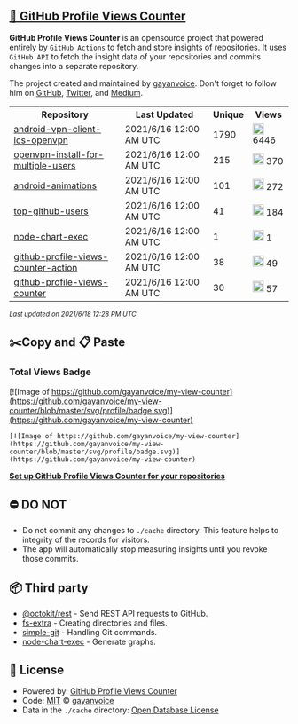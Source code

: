 ## [🚀 GitHub Profile Views Counter](https://github.com/gayanvoice/github-profile-views-counter)
**GitHub Profile Views Counter** is an opensource project that powered entirely by  `GitHub Actions` to fetch and store insights of repositories.
It uses `GitHub API` to fetch the insight data of your repositories and commits changes into a separate repository.

The project created and maintained by [gayanvoice](https://github.com/gayanvoice). Don't forget to follow him on [GitHub](https://github.com/gayanvoice), [Twitter](https://twitter.com/gayanvoice), and [Medium](https://gayanvoice.medium.com/).

<table>
	<tr>
		<th>
			Repository
		</th>
		<th>
			Last Updated
		</th>
		<th>
			Unique
		</th>
		<th>
			Views
		</th>
	</tr>
	<tr>
		<td>
			<a href="https://github.com/gayanvoice/my-view-counter/tree/master/readme/207237845/week.md">
				android-vpn-client-ics-openvpn
			</a>
		</td>
		<td>
			2021/6/16 12:00 AM UTC
		</td>
		<td>
			1790
		</td>
		<td>
			<img alt="Response time graph" src="https://github.com/gayanvoice/my-view-counter/raw/master/graph/207237845/small/week.png" height="20"> 6446
		</td>
	</tr>
	<tr>
		<td>
			<a href="https://github.com/gayanvoice/my-view-counter/tree/master/readme/208378302/week.md">
				openvpn-install-for-multiple-users
			</a>
		</td>
		<td>
			2021/6/16 12:00 AM UTC
		</td>
		<td>
			215
		</td>
		<td>
			<img alt="Response time graph" src="https://github.com/gayanvoice/my-view-counter/raw/master/graph/208378302/small/week.png" height="20"> 370
		</td>
	</tr>
	<tr>
		<td>
			<a href="https://github.com/gayanvoice/my-view-counter/tree/master/readme/209241190/week.md">
				android-animations
			</a>
		</td>
		<td>
			2021/6/16 12:00 AM UTC
		</td>
		<td>
			101
		</td>
		<td>
			<img alt="Response time graph" src="https://github.com/gayanvoice/my-view-counter/raw/master/graph/209241190/small/week.png" height="20"> 272
		</td>
	</tr>
	<tr>
		<td>
			<a href="https://github.com/gayanvoice/my-view-counter/tree/master/readme/373383893/week.md">
				top-github-users
			</a>
		</td>
		<td>
			2021/6/16 12:00 AM UTC
		</td>
		<td>
			41
		</td>
		<td>
			<img alt="Response time graph" src="https://github.com/gayanvoice/my-view-counter/raw/master/graph/373383893/small/week.png" height="20"> 184
		</td>
	</tr>
	<tr>
		<td>
			<a href="https://github.com/gayanvoice/my-view-counter/tree/master/readme/370678191/week.md">
				node-chart-exec
			</a>
		</td>
		<td>
			2021/6/16 12:00 AM UTC
		</td>
		<td>
			1
		</td>
		<td>
			<img alt="Response time graph" src="https://github.com/gayanvoice/my-view-counter/raw/master/graph/370678191/small/week.png" height="20"> 1
		</td>
	</tr>
	<tr>
		<td>
			<a href="https://github.com/gayanvoice/my-view-counter/tree/master/readme/372371373/week.md">
				github-profile-views-counter-action
			</a>
		</td>
		<td>
			2021/6/16 12:00 AM UTC
		</td>
		<td>
			38
		</td>
		<td>
			<img alt="Response time graph" src="https://github.com/gayanvoice/my-view-counter/raw/master/graph/372371373/small/week.png" height="20"> 49
		</td>
	</tr>
	<tr>
		<td>
			<a href="https://github.com/gayanvoice/my-view-counter/tree/master/readme/372372861/week.md">
				github-profile-views-counter
			</a>
		</td>
		<td>
			2021/6/16 12:00 AM UTC
		</td>
		<td>
			30
		</td>
		<td>
			<img alt="Response time graph" src="https://github.com/gayanvoice/my-view-counter/raw/master/graph/372372861/small/week.png" height="20"> 57
		</td>
	</tr>
</table>

<small><i>Last updated on 2021/6/18 12:28 PM UTC</i></small>

## ✂️Copy and 📋 Paste
### Total Views Badge
[![Image of https://github.com/gayanvoice/my-view-counter](https://github.com/gayanvoice/my-view-counter/blob/master/svg/profile/badge.svg)](https://github.com/gayanvoice/my-view-counter)

```readme
[![Image of https://github.com/gayanvoice/my-view-counter](https://github.com/gayanvoice/my-view-counter/blob/master/svg/profile/badge.svg)](https://github.com/gayanvoice/my-view-counter)
```
[**Set up GitHub Profile Views Counter for your repositories**](https://github.com/gayanvoice/github-profile-views-counter)
## ⛔ DO NOT
- Do not commit any changes to `./cache` directory. This feature helps to integrity of the records for visitors.
- The app will automatically stop measuring insights until you revoke those commits.
## 📦 Third party

- [@octokit/rest](https://www.npmjs.com/package/@octokit/rest) - Send REST API requests to GitHub.
- [fs-extra](https://www.npmjs.com/package/fs-extra) - Creating directories and files.
- [simple-git](https://www.npmjs.com/package/simple-git) - Handling Git commands.
- [node-chart-exec](https://www.npmjs.com/package/node-chart-exec) - Generate graphs.
## 📄 License
- Powered by: [GitHub Profile Views Counter](https://github.com/gayanvoice/github-profile-views-counter)
- Code: [MIT](./LICENSE) © [gayanvoice](https://github.com/gayanvoice)
- Data in the `./cache` directory: [Open Database License](https://opendatacommons.org/licenses/odbl/1-0/)